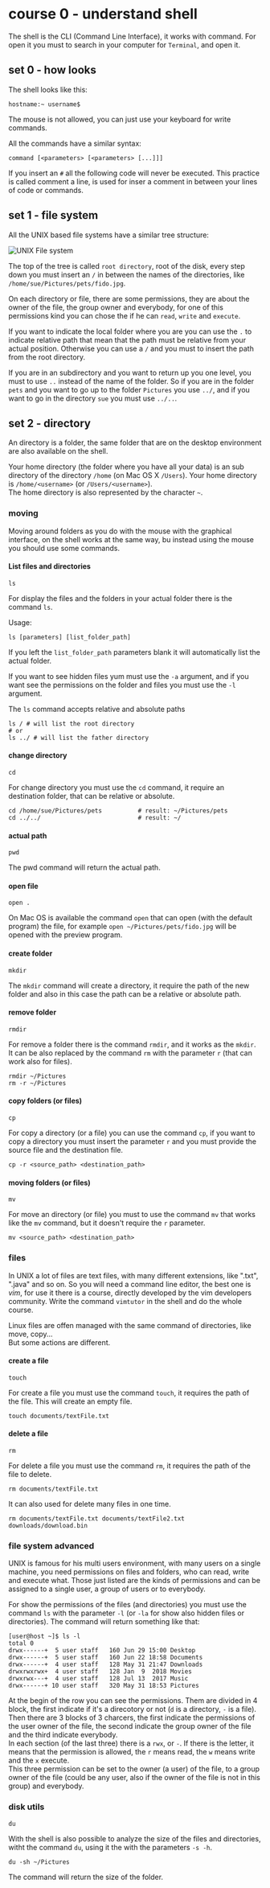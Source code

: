 # course 0 - understand shell

The shell is the CLI (Command Line Interface), it works with command. For open it you must to search
in your computer for `Terminal`, and open it.  

## set 0 - how looks

The shell looks like this:

```
hostname:~ username$
```

The mouse is not allowed, you can just use your keyboard for write commands.

All the commands have a similar syntax:

```
command [<parameters> [<parameters> [...]]]
```

If you insert an `#` all the following code will never be executed. This practice is called comment
a line, is used for inser a comment in between your lines of code or commands.

## set 1 - file system

All the UNIX based file systems have a similar tree structure:

![UNIX File system](img/set1/file-system.gif)

The top of the tree is called `root directory`, root of the disk, every step down you must insert an
`/` in between the names of the directories, like `/home/sue/Pictures/pets/fido.jpg`.

On each directory or file, there are some permissions, they are about the owner of the file, the
group owner and everybody, for one of this permissions kind you can chose the if he can `read`,
`write` and `execute`.

If you want to indicate the local folder where you are you can use the `.` to indicate relative path
that mean that the path must be relative from your actual position. Otherwise you can use a `/` and
you must to insert the path from the root directory.

If you are in an subdirectory and you want to return up you one level, you must to use `..` instead
of the name of the folder. So if you are in the folder `pets` and you want to go up to the folder
`Pictures` you use `../`, and if you want to go in the directory `sue` you must use `../..`.

## set 2 - directory

An directory is a folder, the same folder that are on the desktop environment are also available on
the shell.

Your home directory (the folder where you have all your data) is an sub directory of the directory
`/home` (on Mac OS X `/Users`). Your home directory is `/home/<username>` (or `/Users/<username>`).  
The home directory is also represented by the character `~`.

### moving

Moving around folders as you do with the mouse with the graphical interface, on the shell works at
the same way, bu instead using the mouse you should use some commands.

#### List files and directories

`ls`

For display the files and the folders in your actual folder there is the command `ls`.

Usage:

```
ls [parameters] [list_folder_path]
```

If you left the `list_folder_path` parameters blank it will automatically list the actual folder.

If you want to see hidden files yum must use the `-a` argument, and if you want see the permissions
on the folder and files you must use the `-l` argument.

The `ls` command accepts relative and absolute paths

```
ls / # will list the root directory
# or
ls ../ # will list the father directory
```

#### change directory

`cd`

For change directory you must use the `cd` command, it require an destination folder, that can be
relative or absolute.

```
cd /home/sue/Pictures/pets          # result: ~/Pictures/pets
cd ../../                           # result: ~/
```

#### actual path

`pwd`

The pwd command will return the actual path.

#### open file

`open .`

On Mac OS is available the command `open` that can open (with the default program) the file, for
example `open ~/Pictures/pets/fido.jpg` will be opened with the preview program.

#### create folder

`mkdir`

The `mkdir` command will create a directory, it require the path of the new folder and also in this
case the path can be a relative or absolute path.

#### remove folder

`rmdir`

For remove a folder there is the command `rmdir`, and it works as the `mkdir`. It can be also
replaced by the command  `rm` with the parameter `r` (that can work also for files).

```
rmdir ~/Pictures
rm -r ~/Pictures
```

#### copy folders (or files)

`cp`

For copy a directory (or a file) you can use the command `cp`, if you want to copy a directory you
must insert the parameter `r` and you must provide the source file and the destination file.

```
cp -r <source_path> <destination_path>
```

#### moving folders (or files)

`mv`

For move an directory (or file) you must to use the command `mv` that works like the `mv` command,
but it doesn't require the `r` parameter.

```
mv <source_path> <destination_path>
```

### files

In UNIX a lot of files are text files, with many different extensions, like ".txt", ".java" and so on.
So you will need a command line editor, the best one is _vim_, for use it there is a course, directly
developed by the vim developers community. Write the command `vimtutor` in the shell and do the whole 
course.

Linux files are offen managed with the same command of directories, like move, copy...  
But some actions are different.

#### create a file

`touch`

For create a file you must use the command `touch`, it requires the path of the file. This will create
an empty file.

```
touch documents/textFile.txt
```

#### delete a file

`rm`

For delete a file you must use the command `rm`, it requires the path of the file to delete.

```
rm documents/textFile.txt
```

It can also used for delete many files in one time.

```
rm documents/textFile.txt documents/textFile2.txt downloads/download.bin
```

### file system advanced

UNIX is famous for his multi users environment, with many users on a single machine, you need permissions
on files and folders, who can read, write and execute what. Those just listed are the kinds of 
permissions and can be assigned to a single user, a group of users or to everybody. 

For show the permissions of the files (and directories) you must use the command `ls` with the parameter
`-l` (or `-la` for show also hidden files or directories). The command will return something like that: 

```
[user@host ~]$ ls -l
total 0
drwx------+  5 user staff   160 Jun 29 15:00 Desktop
drwx------+  5 user staff   160 Jun 22 18:58 Documents
drwx------+  4 user staff   128 May 31 21:47 Downloads
drwxrwxrwx+  4 user staff   128 Jan  9  2018 Movies
drwxrwx---+  4 user staff   128 Jul 13  2017 Music
drwx------+ 10 user staff   320 May 31 18:53 Pictures
```

At the begin of the row you can see the permissions. Them are divided in 4 block, the first indicate if
it's a direcotory or not (`d` is a directory, `-` is a file). Then there are 3 blocks of 3 charcers, the
first indicate the permissions of the user owner of the file, the second indicate the group owner of the 
file and the third indicate everybody.  
In each section (of the last three) there is a `rwx`, or `-`. If there is the letter, it means that the 
permission is allowed, the `r` means read, the `w` means write and the `x` execute.  
This three permission can be set to the owner (a user) of the file, to a group owner of the file (could 
be any user, also if the owner of the file is not in this group) and everybody.

### disk utils

`du`

With the shell is also possible to analyze the size of the files and directories, witht the command
`du`, using it the with the parameters `-s -h`.

```
du -sh ~/Pictures
```

The command will return the size of the folder.

